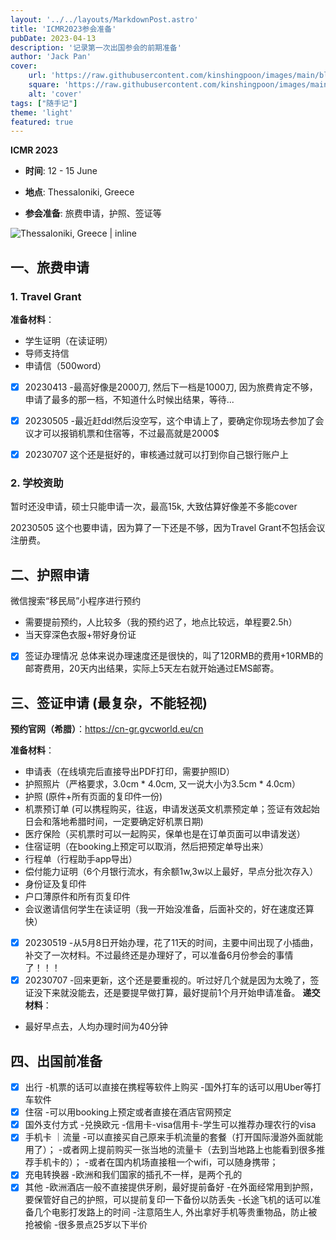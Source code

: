 ```yaml
---
layout: '../../layouts/MarkdownPost.astro'
title: 'ICMR2023参会准备'
pubDate: 2023-04-13
description: '记录第一次出国参会的前期准备'
author: 'Jack Pan'
cover:
    url: 'https://raw.githubusercontent.com/kinshingpoon/images/main/blog-imgs/202304121828798.png'
    square: 'https://raw.githubusercontent.com/kinshingpoon/images/main/blog-imgs/202304121828798.png'
    alt: 'cover'
tags: ["随手记"]
theme: 'light'
featured: true
---
```


**ICMR 2023**

- **时间**: 12 - 15 June

- **地点**: Thessaloniki, Greece

- **参会准备**: 旅费申请，护照、签证等

![Thessaloniki, Greece | inline](https://raw.githubusercontent.com/kinshingpoon/images/main/blog-imgs/202304121836256.png)

## 一、旅费申请

### 1. Travel Grant
**准备材料**：
- 学生证明（在读证明）
- 导师支持信
- 申请信（500word）

- [x] 20230413
    -最高好像是2000刀, 然后下一档是1000刀, 因为旅费肯定不够，申请了最多的那一档，不知道什么时候出结果，等待...

- [x] 20230505
    -最近赶ddl然后没空写，这个申请上了，要确定你现场去参加了会议才可以报销机票和住宿等，不过最高就是2000$
- [x] 20230707
这个还是挺好的，审核通过就可以打到你自己银行账户上

### 2. 学校资助

暂时还没申请，硕士只能申请一次，最高15k, 大致估算好像差不多能cover

20230505 这个也要申请，因为算了一下还是不够，因为Travel Grant不包括会议注册费。


## 二、护照申请

微信搜索“移民局”小程序进行预约

- 需要提前预约，人比较多（我的预约迟了，地点比较远，单程要2.5h）
- 当天穿深色衣服+带好身份证

- [x] 签证办理情况
总体来说办理速度还是很快的，叫了120RMB的费用+10RMB的邮寄费用，20天内出结果，实际上5天左右就开始通过EMS邮寄。

## 三、签证申请 (最复杂，不能轻视)

**预约官网（希腊）**：https://cn-gr.gvcworld.eu/cn

**准备材料**：

- 申请表（在线填完后直接导出PDF打印，需要护照ID）
- 护照照片（严格要求，3.0cm * 4.0cm, 又一说大小为3.5cm * 4.0cm）
- 护照 (原件+所有页面的复印件一份)
- 机票预订单 (可以携程购买，往返，申请发送英文机票预定单；签证有效起始日会和落地希腊时间，一定要确定好机票日期) 
- 医疗保险（买机票时可以一起购买，保单也是在订单页面可以申请发送）
- 住宿证明（在booking上预定可以取消，然后把预定单导出来）
- 行程单（行程助手app导出）
- 偿付能力证明（6个月银行流水，有余额1w,3w以上最好，早点分批次存入）
- 身份证及复印件
- 户口薄原件和所有页复印件
- 会议邀请信何学生在读证明（我一开始没准备，后面补交的，好在速度还算快）

- [x] 20230519
    -从5月8日开始办理，花了11天的时间，主要中间出现了小插曲，补交了一次材料。不过最终还是办理好了，可以准备6月份参会的事情了！！！
- [x] 20230707
    -回来更新，这个还是要重视的。听过好几个就是因为太晚了，签证没下来就没能去，还是要提早做打算，最好提前1个月开始申请准备。
**递交材料**：

- 最好早点去，人均办理时间为40分钟

## 四、出国前准备
- [x] 出行
    -机票的话可以直接在携程等软件上购买
    -国外打车的话可以用Uber等打车软件
- [x] 住宿
    -可以用booking上预定或者直接在酒店官网预定
- [x] 国外支付方式
    -兑换欧元
    -信用卡-visa信用卡-学生可以推荐办理农行的visa
- [x] 手机卡 ｜流量
    -可以直接买自己原来手机流量的套餐（打开国际漫游外面就能用了）；
    -或者网上提前购买一张当地的流量卡（去到当地路上也能看到很多推荐手机卡的）；
    -或者在国内机场直接租一个wifi，可以随身携带；
- [x] 充电转换器
    -欧洲和我们国家的插孔不一样，是两个孔的
- [x] 其他
    -欧洲酒店一般不直接提供牙刷，最好提前备好
    -在外面经常用到护照，要保管好自己的护照，可以提前复印一下备份以防丢失
    -长途飞机的话可以准备几个电影打发路上的时间
    -注意陌生人, 外出拿好手机等贵重物品，防止被抢被偷
    -很多景点25岁以下半价
